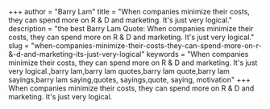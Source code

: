 +++
author = "Barry Lam"
title = "When companies minimize their costs, they can spend more on R & D and marketing. It's just very logical."
description = "the best Barry Lam Quote: When companies minimize their costs, they can spend more on R & D and marketing. It's just very logical."
slug = "when-companies-minimize-their-costs-they-can-spend-more-on-r-&-d-and-marketing-its-just-very-logical"
keywords = "When companies minimize their costs, they can spend more on R & D and marketing. It's just very logical.,barry lam,barry lam quotes,barry lam quote,barry lam sayings,barry lam saying,quotes, sayings,quote, saying, motivation"
+++
When companies minimize their costs, they can spend more on R & D and marketing. It's just very logical.
